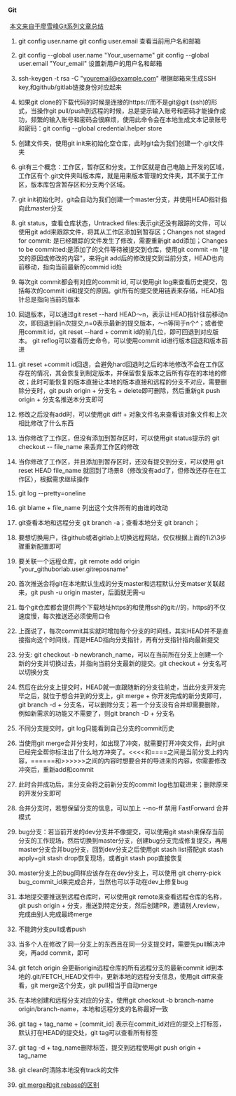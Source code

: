 #### Git

​	[本文来自于廖雪峰Git系列文章总结](https://www.liaoxuefeng.com/wiki/896043488029600)

1. git config user.name git config user.email 查看当前用户名和邮箱

2. git config --global user.name "Your_username" git config --global user.email "Your_email" 设置新用户的用户名和邮箱

3. ssh-keygen -t rsa -C "youremail@example.com"  根据邮箱来生成SSH key,和github/gitlab链接身份对应起来

4. 如果git clone的下载代码的时候是连接的https://而不是git@git (ssh)的形式，当操作git pull/push到远程的时候，总是提示输入账号和密码才能操作成功，频繁的输入账号和密码会很麻烦，使用此命令会在本地生成文本记录账号和密码：git config --global credential.helper store

5. 创建文件夹，使用git init来初始化空仓库，此时git会为我们创建一个.git文件夹

6. git有三个概念：工作区，暂存区和分支。工作区就是自己电脑上开发的区域，工作区有个.git文件夹叫版本库，就是用来版本管理的文件夹，其不属于工作区，版本库包含暂存区和分支两个区域。

7. git init初始化时，git会自动为我们创建一个master分支，并使用HEAD指针指向此master分支

8. git status，查看仓库状态，Untracked files:表示git还没有跟踪的文件，可以使用git add来跟踪文件，将其从工作区添加到暂存区；Changes not staged for commit: 是已经跟踪的文件发生了修改，需要重新git add添加；Changes to be committed:是添加了的文件等待被提交到仓库，使用git commit -m "提交的原因或修改的内容"，来将git add后的修改提交到当前分支，HEAD也向前移动，指向当前最新的commid id处

9. 每次git commit都会有对应的commit id, 可以使用git log来查看历史提交，包括每次的commit id和提交的原因。git所有的提交使用链表来存储，HEAD指针总是指向当前的版本

10. 回退版本，可以通过git reset --hard HEAD～n，表示让HEAD指针往前移动n次，即回退到前n次提交,n=0表示最新的提交版本，～n等同于n个^；或者使用commit id，git reset --hard + commit id的前几位，即可回退到对应版本。 git reflog可以查看历史命令，可以使用commit id进行版本回退和版本前进

11. git reset +commit id回退，会避免hard回退时之后的本地修改不会在工作区存在的情况，其会恢复到制定版本，并保留恢复版本之后所有存在的本地的修改；此时可能恢复的版本直接让本地的版本直接和远程的分支不对应，需要删除分支时，git push origin + 分支名 + delete即可删除，然后重新git push origin + 分支名推送本分支即可

12. 修改之后没有add时，可以使用git diff + 对象文件名来查看该对象文件和上次相比修改了什么东西

13. 当你修改了工作区，但没有添加到暂存区时，可以使用git status提示的 git checkout -- file_name 来丢弃工作区的修改

14. 当你修改了工作区，并且添加到暂存区时，还没有提交到分支，可以使用 git reset HEAD file_name 就回到了场景8（修改没有add了，但修改还存在在工作区），根据需求继续操作

15. git log --pretty=oneline  

16. git blame + file_name 列出这个文件所有的由谁的改动

    

17. git查看本地和远程分支  git branch -a；查看本地分支  git branch；

18. 要想切换用户，往github或者gitlab上切换远程网站，仅仅根据上面的1\2\3步骤重新配置即可

19. 要关联一个远程仓库，git remote add origin "your_githuborlab.user.gitreposname"

20. 首次推送会将git在本地默认生成的分支master和远程默认分支matser关联起来，git push -u origin master，后面就无需-u 

21. 每个git仓库都会提供两个下载地址https的和使用ssh的git://的，https的不仅速度慢，每次推送还必须使用口令

22. 上面说了，每次commit其实就时增加每个分支的时间线，其实HEAD并不是直接指向这个时间线，而是HEAD指向分支指针，再有分支指针指向最新提交

23. 分支: git checkout -b newbranch_name，可以在当前所在分支上创建一个新的分支并切换过去，并指向当前分支最新的提交。git checkout + 分支名可以切换分支

24. 然后在此分支上提交时，HEAD就一直跟随新的分支往前走，当此分支开发完毕之后，就位于想合并到的分支上，git merge + 你开发完成的新分支即可，git branch -d + 分支名，可以删除分支；若一个分支没有合并却需要删除，例如新需求的功能又不需要了，则git branch -D + 分支名

25. 不同分支提交时，git log只能看到自己分支的commit历史

26. 当使用git merge合并分支时，如出现了冲突，就需要打开冲突文件，此时git已经完全帮你标注出了什么地方冲突了。<<<<和====之间是当前分支上的内容，======和>>>>>>之间的内容时想要合并的导进来的内容，你需要修改冲突后，重新add和commit

27. 此时合并成功后，主分支会将之前新分支的commit log也加载进来；删除原来的开发分支即可

28. 合并分支时，若想保留分支的信息，可以加上 --no-ff 禁用 FastForward 合并模式

29. bug分支：若当前开发的dev分支并不像提交，可以使用git stash来保存当前分支的工作现场，然后切换到master分支，创建bug分支完成修复提交，再用master分支合并bug分支，回到dev分支之后使用git stash list搭配git stash apply+git stash drop恢复现场，或者git stash pop直接恢复

30. master分支上的bug同样应该存在在dev分支上，可以使用 git cherry-pick bug_commit_id来完成合并，当然也可以手动在dev上修复bug

31. 本地提交要推送到远程仓库时，可以使用git remote来查看远程仓库的名称，git push origin + 分支，推送到特定分支，然后创建PR，邀请别人review，完成由别人完成最终merge

32. 不能跨分支pull或者push

33. 当多个人在修改了同一分支上的东西且在同一分支提交时，需要先pull解决冲突，再add commit，即可

34. git fetch origin 会更新origin远程仓库的所有远程分支的最新commit id到本地的.git/FETCH_HEAD文件中，更新本地的远程分支信息，使用git diff来查看，git  merge这个分支，git pull相当于自动merge

35. 在本地创建和远程分支对应的分支，使用git checkout -b branch-name origin/branch-name，本地和远程分支的名称最好一致

36. git tag + tag_name + [commit_id] 表示在commit_id对应的提交上打标签，默认打在HEAD的提交处，git tag可以查看所有标签

37. git tag -d + tag_name删除标签，提交到远程使用git push origin + tag_name

38. git clean时清除本地没有track的文件

39. [git merge和git rebase的区别](https://juejin.cn/post/6844903603694469134)
